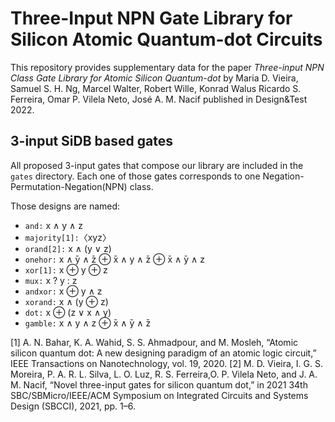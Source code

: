 # Three-Input NPN Gate Library for Silicon Atomic Quantum-dot Circuits

This repository provides supplementary data for the paper *Three-input NPN Class Gate Library for Atomic Silicon Quantum-dot* by Maria D. Vieira, Samuel S. H. Ng, Marcel Walter, Robert Wille, Konrad Walus Ricardo S. Ferreira, Omar P. Vilela Neto, José A. M. Nacif published in Design&Test 2022.

## 3-input SiDB based gates

All proposed 3-input gates that compose our library are included in the `gates` directory. Each one of those gates corresponds to one Negation-Permutation-Negation(NPN) class.

Those designs are named:
* `and:` x ∧ y ∧ z 
* `majority[1]:`〈xyz〉
* `orand[2]:` x ∧ (y ∨ z) 
* `onehor:` x ∧  ̄y ∧  ̄z ⊕  ̄x ∧ y ∧  ̄z ⊕  ̄x ∧  ̄y ∧ z
* `xor[1]:` x ⊕ y ⊕ z
* `mux:` x ? y : z
* `andxor:` x ⊕ y ∧ z 
* `xorand:` x ∧ (y ⊕ z)
* `dot:` x ⊕ (z ∨ x ∧ y) 
* `gamble:` x ∧ y ∧ z ⊕  ̄x ∧  ̄y ∧  ̄z 

[1] A. N. Bahar, K. A. Wahid, S. S. Ahmadpour, and M. Mosleh, “Atomic silicon quantum dot: A new designing paradigm of an atomic logic circuit,” IEEE Transactions on Nanotechnology, vol. 19, 2020.
[2] M. D. Vieira, I. G. S. Moreira, P. A. R. L. Silva, L. O. Luz, R. S. Ferreira,O. P. Vilela Neto, and J. A. M. Nacif, “Novel three-input gates for silicon quantum dot,” in 2021 34th SBC/SBMicro/IEEE/ACM Symposium on Integrated Circuits and Systems Design (SBCCI), 2021, pp. 1–6.

